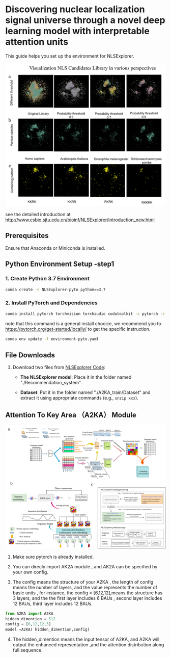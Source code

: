 # Discovering nuclear localization signal universe through a novel deep learning model with interpretable attention units

This guide helps you set up the environment for NLSExplorer.




<img src="./image/CandidateL.png" alt="Potential NLS universe" width="888"/>

see the detailed introduction at http://www.csbio.sjtu.edu.cn/bioinf/NLSExplorer/introduction_new.html

## Prerequisites
Ensure that Anaconda or Miniconda is installed.

## Python Environment Setup -step1



### 1. Create Python 3.7 Environment
```bash
conda create -n NLSExplorer-pyto python==3.7
```

### 2. Install PyTorch and Dependencies
```bash
conda install pytorch torchvision torchaudio cudatoolkit -c pytorch -c nvidia
```
note that this command is a general install chocice, we recommend you to https://pytorch.org/get-started/locally/
 to get the specific instruction.
```bash
conda env update -f environment-pyto.yaml
```

## File Downloads
1. Download two files from [NLSExplorer Code](http://www.csbio.sjtu.edu.cn/bioinf/NLSExplorer/code.html):
   - **The NLSExplorer model**: Place it in the folder named "./Recommendation_system".
  
   - **Dataset**: Put it in the folder named "./A2KA_train/Dataset" and extract it using appropriate commands (e.g., `unzip xxx`).



## Attention To Key Area （A2KA） Module 
<!-- ![A2KA](./A2KA/A2KA.svg) -->

<img src="./image/A2KA.svg" alt="A2KA" width="888"/>

1. Make sure pytorch is already installed.

2. You can direcly import AK2A module , and AK2A can be specified by your own config.

3. The config means the structure of your A2KA , the length of config means the number of layers, and the value 
represents the number of basic units , for instance, the config = [6,12,12],means the structure has 3 layers,
and the the first layer includes 6 BAUs , second layer includes 12 BAUs, third layer includes 12 BAUs. 

```python
from A2KA import A2KA
hidden_dimention = 512
config = [6,12,12,5]
model =A2KA( hidden_dimention,config)
```

4. The hidden_dimention means the input tensor of A2KA, and A2KA will output the enhanced representation ,and the 
attention distribution along full sequence.


